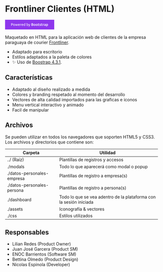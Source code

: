 # Frontliner Clientes (HTML)

[![N|Solid](./assets/idle/bootstrap.png)](https://cdn.jsdelivr.net/npm/bootstrap@4.3.1/dist/css/bootstrap.min.css)

Maquetado en HTML para la aplicación web de clientes de la empresa paraguaya de courier  [Frontliner](https://frontliner.com.py/).

- Adaptado para escritorio
- Estilos adaptados a la paleta de colores
- ✨ Uso de [Boostrap 4.3.1](https://cdn.jsdelivr.net/npm/bootstrap@4.3.1/dist/css/bootstrap.min.css).

## Características

- Adaptado al diseño realizado a medida
- Colores y branding respetado al momento del desarrollo
- Vectores de alta calidad importados para las graficas e iconos
- Menu vertical interactivo y animado
- Facil de manipular

## Archivos

Se pueden utilizar en todos los navegadores que soporten HTML5 y CSS3. Los archivos y directorios que contiene son:

| Carpeta | Utilidad |
| ------ | ------ |
| ../ (Raíz) | Plantillas de registros y accesos |
| ./modals | Todo lo que aparecerá como modal o popup |
| ./datos-personales-empresa | Plantillas de registro a empresa(s) |
| ./datos-personales-persona | Plantillas de registro a persona(s) |
| ./dashboard | Todo lo que se vea adentro de la plataforma con la sesión iniciada |
| ./assets | Iconografía & vectores |
| ./css | Estilos utilizados |

## Responsables

- Lilian Redes (Product Owner)
- Juan José Garcera (Product SM)
- ENOC Barrientos (Software SM)
- Bettina Olmedo (Product Design)
- Nicolas Espinola (Developer)





